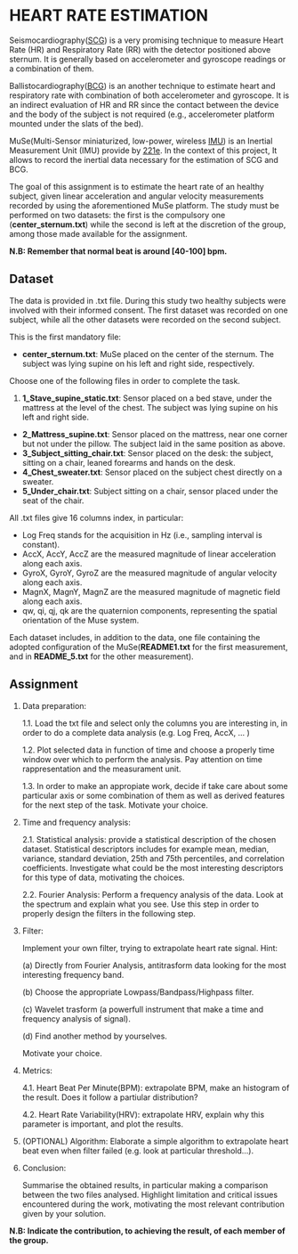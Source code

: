 # HEART RATE ESTIMATION

Seismocardiography([SCG](https://www.ncbi.nlm.nih.gov/pubmed/24111357)) is a very promising technique to measure Heart Rate (HR) and Respiratory Rate (RR) with the detector positioned above sternum. It is generally based on accelerometer and gyroscope readings or a combination of them. 

Ballistocardiography([BCG](https://en.wikipedia.org/wiki/Ballistocardiography)) is an another technique to estimate heart and respiratory rate with combination of both accelerometer and gyroscope. It is an indirect evaluation of HR and RR since the contact between the device and the body of the subject is not required (e.g., accelerometer platform mounted under the slats of the bed).   
  
MuSe(Multi-Sensor miniaturized, low-power, wireless [IMU](https://en.wikipedia.org/wiki/Inertial_measurement_unit)) is an Inertial Measurement Unit (IMU) provide by [221e](https://www.221e.com). In the context of this project, It allows to record the inertial data necessary for the estimation of SCG and BCG.

The goal of this assignment is to estimate the heart rate of an healthy subject, given linear acceleration and angular velocity measurements recorded by using the aforementioned MuSe platform. 
The study must be performed on two datasets: the first is the compulsory one (**center_sternum.txt**) while the second is left at the discretion of the group, among those made available for the assignment.

**N.B: Remember that normal beat is around [40-100] bpm.**


## Dataset

The data is provided in .txt file. During this study two healthy subjects were involved with their informed consent. The first dataset was recorded on one subject, while all the other datasets were recorded on the second subject. 

This is the first mandatory file:

* **center_sternum.txt**: MuSe placed on the center of the sternum. The subject was lying supine on his left and right side, respectively. 


Choose one of the following files in order to complete the task.

1. **1_Stave_supine_static.txt**: Sensor placed on a bed stave, under the mattress at the level of the chest. The subject was lying supine on his left and right side. 
* **2_Mattress_supine.txt**: Sensor placed on the mattress, near one corner but not under the pillow. The subject laid in the same position as above. 
* **3_Subject_sitting_chair.txt**: Sensor placed on the desk: the subject, sitting on a chair, leaned forearms and hands on the desk. 
* **4_Chest_sweater.txt**: Sensor placed on the subject chest directly on a sweater. 
* **5_Under_chair.txt**: Subject sitting on a chair, sensor placed under the seat of the chair. 

All .txt files give 16 columns index, in particular: 

* Log Freq stands for the acquisition  in Hz (i.e., sampling interval is constant).
* AccX, AccY, AccZ are the measured magnitude of linear acceleration along each axis.
* GyroX, GyroY, GyroZ are the measured magnitude of angular velocity along each axis.
* MagnX, MagnY, MagnZ are the measured magnitude of magnetic field along each axis.
* qw, qi, qj, qk are the quaternion components, representing the spatial orientation of the Muse system.

Each dataset includes, in addition to the data, one file containing the adopted configuration of the MuSe(**README1.txt** for the first measurement, and in **README_5.txt** for the other measurement).
 


## Assignment



1. Data preparation:

    1.1. Load the txt file and select only the columns you are interesting in, in order to do a complete data analysis (e.g. Log Freq, AccX, ... )
    
    1.2. Plot selected data in function of time and choose a properly time window over which to perform the analysis. Pay attention on time rappresentation and the measurament unit.
    
    1.3. In order to make an appropiate work, decide if take care about some particular axis or some combination of them as well as derived features for the next step of the task. Motivate your choice.  


    
2. Time and frequency analysis:

    2.1. Statistical analysis: provide a statistical description of the chosen dataset. Statistical descriptors includes for example mean, median, variance, standard deviation, 25th and 75th percentiles, and correlation coefficients. Investigate what could be the most interesting descriptors for this type of data, motivating the choices.
    
    2.2. Fourier Analysis: Perform a frequency analysis of the data. Look at the spectrum and explain what you see. Use this step in order to properly design the filters in the following step. 



3. Filter:
    
    Implement your own filter, trying to extrapolate heart rate signal. Hint:
    
    (a) Directly from Fourier Analysis, antitrasform data looking for the most interesting frequency band.
    
    (b) Choose the appropriate Lowpass/Bandpass/Highpass filter.
    
    (c) Wavelet trasform (a powerfull instrument that make a time and frequency analysis of signal).
    
    (d) Find another method by yourselves.
    
    Motivate your choice.
    
    
4. Metrics:

    4.1. Heart Beat Per Minute(BPM): extrapolate BPM, make an histogram of the result. Does it follow a partiular distribution? 
    
    4.2. Heart Rate Variability(HRV): extrapolate HRV, explain why this parameter is important, and plot the results.



5. (OPTIONAL) Algorithm: Elaborate a simple algorithm to extrapolate heart beat even when filter failed (e.g. look at particular threshold...).  



6. Conclusion: 

    Summarise the obtained results, in particular making a comparison between the two files analysed. Highlight limitation and critical issues encountered during the work, motivating the most relevant contribution given by your solution.




**N.B: Indicate the contribution, to achieving the result, of each member of the group.**
